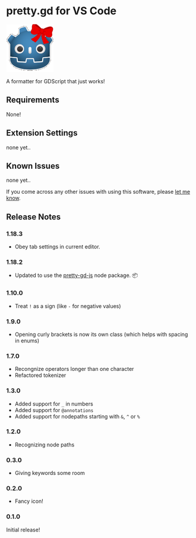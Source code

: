 # pretty.gd for VS Code

![pretty godot](./images/pretty.png)

A formatter for GDScript that just works! 

## Requirements

None!

## Extension Settings

none yet..

## Known Issues

none yet..

If you come across any other issues with using this software, please [let me know](https://github.com/poeticAndroid/pretty-gd-vs/issues).

## Release Notes

### 1.18.3

 - Obey tab settings in current editor.

### 1.18.2

 - Updated to use the [pretty-gd-js](https://www.npmjs.com/package/pretty-gd-js) node package. 📦

### 1.10.0

 - Treat `!` as a sign (like `-` for negative values)

### 1.9.0

 - Opening curly brackets is now its own class (which helps with spacing in enums)

### 1.7.0

 - Recongnize operators longer than one character
 - Refactored tokenizer

### 1.3.0

 - Added support for `_` in numbers
 - Added support for `@annotations`
 - Added support for nodepaths starting with `&`, `^` or `%`

### 1.2.0

 - Recognizing node paths

### 0.3.0

 - Giving keywords some room

### 0.2.0

  - Fancy icon!

### 0.1.0

Initial release!

